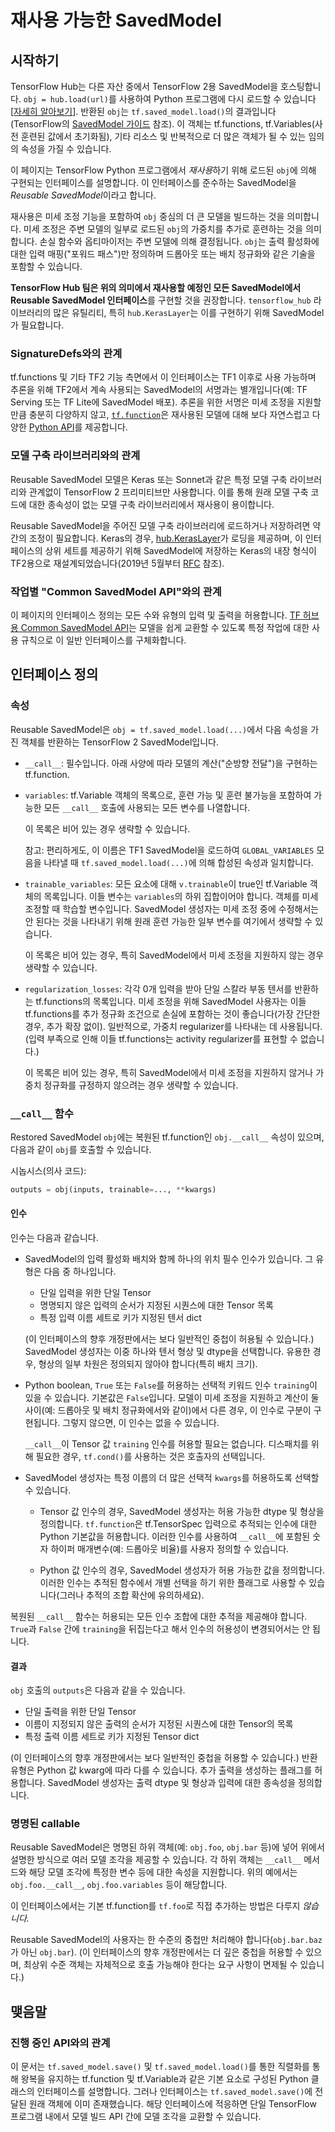 <!--* freshness: { owner: 'kempy' reviewed: '2021-03-09' } *-->

# 재사용 가능한 SavedModel

## 시작하기

TensorFlow Hub는 다른 자산 중에서 TensorFlow 2용 SavedModel을 호스팅합니다. `obj = hub.load(url)`를 사용하여 Python 프로그램에 다시 로드할 수 있습니다[[자세히 알아보기](tf2_saved_model)]. 반환된 `obj`는 `tf.saved_model.load()`의 결과입니다(TensorFlow의 [SavedModel 가이드](https://www.tensorflow.org/guide/saved_model) 참조). 이 객체는 tf.functions, tf.Variables(사전 훈련된 값에서 초기화됨), 기타 리소스 및 반복적으로 더 많은 객체가 될 수 있는 임의의 속성을 가질 수 있습니다.

이 페이지는 TensorFlow Python 프로그램에서 *재사용*하기 위해 로드된 `obj`에 의해 구현되는 인터페이스를 설명합니다. 이 인터페이스를 준수하는 SavedModel을 *Reusable SavedModel*이라고 합니다.

재사용은 미세 조정 기능을 포함하여 `obj` 중심의 더 큰 모델을 빌드하는 것을 의미합니다. 미세 조정은 주변 모델의 일부로 로드된 `obj`의 가중치를 추가로 훈련하는 것을 의미합니다. 손실 함수와 옵티마이저는 주변 모델에 의해 결정됩니다. `obj`는 출력 활성화에 대한 입력 매핑("포워드 패스")만 정의하며 드롭아웃 또는 배치 정규화와 같은 기술을 포함할 수 있습니다.

**TensorFlow Hub 팀은 위의 의미에서 재사용할 예정인 모든 SavedModel에서 Reusable SavedModel 인터페이스**를 구현할 것을 권장합니다. `tensorflow_hub` 라이브러리의 많은 유틸리티, 특히 `hub.KerasLayer`는 이를 구현하기 위해 SavedModel가 필요합니다.

### SignatureDefs와의 관계

tf.functions 및 기타 TF2 기능 측면에서 이 인터페이스는 TF1 이후로 사용 가능하며 추론을 위해 TF2에서 계속 사용되는 SavedModel의 서명과는 별개입니다(예: TF Serving 또는 TF Lite에 SavedModel 배포). 추론을 위한 서명은 미세 조정을 지원할 만큼 충분히 다양하지 않고, [`tf.function`](https://www.tensorflow.org/api_docs/python/tf/function)은 재사용된 모델에 대해 보다 자연스럽고 다양한 [Python API](https://www.tensorflow.org/tutorials/customization/performance)를 제공합니다.

### 모델 구축 라이브러리와의 관계

Reusable SavedModel 모델은 Keras 또는 Sonnet과 같은 특정 모델 구축 라이브러리와 관계없이 TensorFlow 2 프리미티브만 사용합니다. 이를 통해 원래 모델 구축 코드에 대한 종속성이 없는 모델 구축 라이브러리에서 재사용이 용이합니다.

Reusable SavedModel을 주어진 모델 구축 라이브러리에 로드하거나 저장하려면 약간의 조정이 필요합니다. Keras의 경우, [hub.KerasLayer](https://www.tensorflow.org/hub/api_docs/python/hub/KerasLayer)가 로딩을 제공하며, 이 인터페이스의 상위 세트를 제공하기 위해 SavedModel에 저장하는 Keras의 내장 형식이 TF2용으로 재설계되었습니다(2019년 5월부터 [RFC](https://github.com/tensorflow/community/blob/master/rfcs/20190509-keras-saved-model.md) 참조).

### 작업별 "Common SavedModel API"와의 관계

이 페이지의 인터페이스 정의는 모든 수와 유형의 입력 및 출력을 허용합니다. [TF 허브용 Common SavedModel API](common_saved_model_apis/index.md)는 모델을 쉽게 교환할 수 있도록 특정 작업에 대한 사용 규칙으로 이 일반 인터페이스를 구체화합니다.

## 인터페이스 정의

### 속성

Reusable SavedModel은 `obj = tf.saved_model.load(...)`에서 다음 속성을 가진 객체를 반환하는 TensorFlow 2 SavedModel입니다.

- `__call__`: 필수입니다. 아래 사양에 따라 모델의 계산("순방향 전달")을 구현하는 tf.function.

- `variables`: tf.Variable 객체의 목록으로, 훈련 가능 및 훈련 불가능을 포함하여 가능한 모든 `__call__` 호출에 사용되는 모든 변수를 나열합니다.

    이 목록은 비어 있는 경우 생략할 수 있습니다.

    참고: 편리하게도, 이 이름은 TF1 SavedModel을 로드하여 `GLOBAL_VARIABLES` 모음을 나타낼 때 `tf.saved_model.load(...)`에 의해 합성된 속성과 일치합니다.

- `trainable_variables`: 모든 요소에 대해 `v.trainable`이 true인 tf.Variable 객체의 목록입니다. 이들 변수는 `variables`의 하위 집합이어야 합니다. 객체를 미세 조정할 때 학습할 변수입니다. SavedModel 생성자는 미세 조정 중에 수정해서는 안 된다는 것을 나타내기 위해 원래 훈련 가능한 일부 변수를 여기에서 생략할 수 있습니다.

    이 목록은 비어 있는 경우, 특히 SavedModel에서 미세 조정을 지원하지 않는 경우 생략할 수 있습니다.

- `regularization_losses`: 각각 0개 입력을 받아 단일 스칼라 부동 텐서를 반환하는 tf.functions의 목록입니다. 미세 조정을 위해 SavedModel 사용자는 이들 tf.functions를 추가 정규화 조건으로 손실에 포함하는 것이 좋습니다(가장 간단한 경우, 추가 확장 없이). 일반적으로, 가중치 regularizer를 나타내는 데 사용됩니다. (입력 부족으로 인해 이들 tf.functions는 activity regularizer를 표현할 수 없습니다.)

    이 목록은 비어 있는 경우, 특히 SavedModel에서 미세 조정을 지원하지 않거나 가중치 정규화를 규정하지 않으려는 경우 생략할 수 있습니다.

### `__call__` 함수

Restored SavedModel `obj`에는 복원된 tf.function인 `obj.__call__` 속성이 있으며, 다음과 같이 `obj`를 호출할 수 있습니다.

시놉시스(의사 코드):

```python
outputs = obj(inputs, trainable=..., **kwargs)
```

#### 인수

인수는 다음과 같습니다.

- SavedModel의 입력 활성화 배치와 함께 하나의 위치 필수 인수가 있습니다. 그 유형은 다음 중 하나입니다.

    - 단일 입력을 위한 단일 Tensor
    - 명명되지 않은 입력의 순서가 지정된 시퀀스에 대한 Tensor 목록
    - 특정 입력 이름 세트로 키가 지정된 텐서 dict

    (이 인터페이스의 향후 개정판에서는 보다 일반적인 중첩이 허용될 수 있습니다.) SavedModel 생성자는 이중 하나와 텐서 형상 및 dtype을 선택합니다. 유용한 경우, 형상의 일부 차원은 정의되지 않아야 합니다(특히 배치 크기).

- Python boolean, `True` 또는 `False`를 허용하는 선택적 키워드 인수 `training`이 있을 수 있습니다. 기본값은 `False`입니다. 모델이 미세 조정을 지원하고 계산이 둘 사이(예: 드롭아웃 및 배치 정규화에서와 같이)에서 다른 경우, 이 인수로 구분이 구현됩니다. 그렇지 않으면, 이 인수는 없을 수 있습니다.

    `__call__`이 Tensor 값 `training` 인수를 허용할 필요는 없습니다. 디스패치를 위해 필요한 경우, `tf.cond()`를 사용하는 것은 호출자의 선택입니다.

- SavedModel 생성자는 특정 이름의 더 많은 선택적 `kwargs`를 허용하도록 선택할 수 있습니다.

    - Tensor 값 인수의 경우, SavedModel 생성자는 허용 가능한 dtype 및 형상을 정의합니다. `tf.function`은 tf.TensorSpec 입력으로 추적되는 인수에 대한 Python 기본값을 허용합니다. 이러한 인수를 사용하여 `__call__`에 포함된 숫자 하이퍼 매개변수(예: 드롭아웃 비율)를 사용자 정의할 수 있습니다.

    - Python 값 인수의 경우, SavedModel 생성자가 허용 가능한 값을 정의합니다. 이러한 인수는 추적된 함수에서 개별 선택을 하기 위한 플래그로 사용할 수 있습니다(그러나 추적의 조합 확산에 유의하세요).

복원된 `__call__` 함수는 허용되는 모든 인수 조합에 대한 추적을 제공해야 합니다. `True`과 `False` 간에 `training`을 뒤집는다고 해서 인수의 허용성이 변경되어서는 안 됩니다.

#### 결과

`obj` 호출의 `outputs`은 다음과 같을 수 있습니다.

- 단일 출력을 위한 단일 Tensor
- 이름이 지정되지 않은 출력의 순서가 지정된 시퀀스에 대한 Tensor의 목록
- 특정 출력 이름 세트로 키가 지정된 Tensor dict

(이 인터페이스의 향후 개정판에서는 보다 일반적인 중첩을 허용할 수 있습니다.) 반환 유형은 Python 값 kwarg에 따라 다를 수 있습니다. 추가 출력을 생성하는 플래그를 허용합니다. SavedModel 생성자는 출력 dtype 및 형상과 입력에 대한 종속성을 정의합니다.

### 명명된 callable

Reusable SavedModel은 명명된 하위 객체(예: `obj.foo`, `obj.bar` 등)에 넣어 위에서 설명한 방식으로 여러 모델 조각을 제공할 수 있습니다. 각 하위 객체는 `__call__` 메서드와 해당 모델 조각에 특정한 변수 등에 대한 속성을 지원합니다. 위의 예에서는 `obj.foo.__call__`, `obj.foo.variables` 등이 해당합니다.

이 인터페이스에서는 기본 tf.function를 `tf.foo`로 직접 추가하는 방법은 다루지 *않습니다.*

Reusable SavedModel의 사용자는 한 수준의 중첩만 처리해야 합니다(`obj.bar.baz`가 아닌 `obj.bar`). (이 인터페이스의 향후 개정판에서는 더 깊은 중첩을 허용할 수 있으며, 최상위 수준 객체는 자체적으로 호출 가능해야 한다는 요구 사항이 면제될 수 있습니다.)

## 맺음말

### 진행 중인 API와의 관계

이 문서는 `tf.saved_model.save()` 및 `tf.saved_model.load()`를 통한 직렬화를 통해 왕복을 유지하는 tf.function 및 tf.Variable과 같은 기본 요소로 구성된 Python 클래스의 인터페이스를 설명합니다. 그러나 인터페이스는 `tf.saved_model.save()`에 전달된 원래 객체에 이미 존재했습니다. 해당 인터페이스에 적응하면 단일 TensorFlow 프로그램 내에서 모델 빌드 API 간에 모델 조각을 교환할 수 있습니다.
